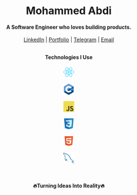 <h1 align="center">Mohammed Abdi</h1>
<p align="center">
  <b>A Software Engineer who loves building products.</b><br/> <br/>
  <a href="https://www.linkedin.com/in/mohammed-abdi-tahir/" target="_blank">LinkedIn</a> |
  <a href="https://mohammedabdi.vercel.app/" target="_blank">Portfolio</a> |
  <a href="https://t.me/its_mamme" target="_blank">Telegram</a> |
  <a href="mailto:your.mohammedabdi.ta@gmail.com" target="_blank">Email</a>
  <br/><br/>
</p>

<div align="center">
<b>Technologies I Use</b><br/> <br/>
<div>
  <img src="assets/library/react.svg" alt="React" height="30" /> <p width="14"/>
<img src="assets/language/cplusplus.svg" alt="C++" height="30" /> <p width="14"/>
<img src="assets/language/javascript.svg" alt="JavaScript" height="30" /> <p width="14"/>
<img src="assets/language/css.svg" alt="CSS" height="30" /> <p width="14"/>
<img src="assets/language/html.svg" alt="HTML" height="30" /> <p width="14"/>
<img src="assets/database/mysql.svg" alt="MYSQL" height="30" /> <p width="14"/>
</div>
<br/><br/><b>🔥Turning Ideas Into Reality🔥</b><br/>
</div>

